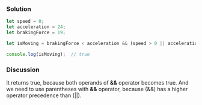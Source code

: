 ### Solution
```JavaScript
let speed = 0;
let acceleration = 24;
let brakingForce = 19;

let isMoving = brakingForce < acceleration && (speed > 0 || acceleration > 0);

console.log(isMoving);  // true
```
### Discussion
It returns true, because both operands of **&&** operator becomes true.
And we need to use parentheses with **&&** operator, because (&&) has a higher operator precedence than (||).
